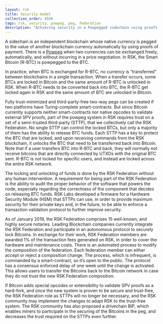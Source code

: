```yaml
---
layout: rsk
title: Security model
collection_order: 4500
tags: rsk, security, powpeg, peg, federation
description: "Achieving security in a Powpegged sidechain using proofs of payment"
---
```


A sidechain is an independent blockchain whose native currency is pegged to the value of another blockchain currency automatically by using proofs of payment. There is a [Powpeg](/rsk/architecture/powpeg/) when two currencies can be exchanged freely, automatically, and without incurring in a price negotiation. In RSK, the Smart Bitcoin (R-BTC) is powpegged to the BTC.

In practice, when BTC is exchanged for R-BTC, no currency is “transferred” between blockchains in a single transaction. When a transfer occurs, some BTCs are locked in Bitcoin and the same amount of R-BTC is unlocked in RSK. When R-BTC needs to be converted back into BTC, the R-BTC get locked again in RSK and the same amount of BTC are unlocked in Bitcoin.

Fully trust-minimized and third-party-free two-way pegs can be created if two platforms have Turing-complete smart-contracts. But since Bitcoin currently supports neither smart-contracts nor native opcodes to validate external SPV proofs, part of the powpeg system in RSK requires trust on a set of a semi-trusted third-party (STTP), that we collectively call the RSK Federation. No single STTP can control the locked BTCs, but only a majority of them has the ability to release BTC funds. Each STTP has a key to protect the BTC that are locked, and upon receiving commands from the RSK blockchain, it unlocks the BTC that need to be transferred back into Bitcoin. Note that if a user transfers BTC into R-BTC and back, they will normally not receive bitcoins that are directly connected by UTXOs with the original BTC sent. R-BTC is not locked for specific users, and instead are locked across the entire RSK network.

The locking and unlocking of funds is done by the RSK Federation without any human intervention. A requirement for being part of the RSK Federation is the ability to audit the proper behavior of the software that powers the node, especially regarding the correctness of the component that decides on releasing BTC funds. RSK Labs developed a firmware for a Hardware Security Module (HSM) that STTPs can use, in order to provide maximum security for their private keys and, in the future, to be able to enforce a transaction validation protocol to further improve security.

As of January 2019, the RSK Federation comprises 15 well-known, and highly secure notaries. Leading Blockchain companies currently integrate the RSK Federation and participate in an autonomous protocol to securely lock Bitcoins. In exchange for their work, RSK Federation members are awarded 1% of the transaction fees generated on RSK, in order to cover the hardware and maintenance costs. There is an automated process to modify the composition of the federation. Each federation member can either accept or reject a composition change. The process, which is infrequent, is commanded by a smart-contract, so it’s open to the public. The protocol has a consensus enforced delay of one week until the change is activated. This allows users to transfer the Bitcoins back to the Bitcoin network in case they do not trust the new RSK Federation composition.

If Bitcoin adds special opcodes or extensibility to validate SPV proofs as a hard-fork, and once the new system is proven to be secure and trust-free, the RSK Federation role as STTPs will no longer be necessary, and the RSK community may implement the changes to adapt RSK to the trust-free system. The RSK community has also proposed a drivechain BIP, which enables miners to participate in the securing of the Bitcoins in the peg, and decreases the trust required on the STTPs even further.
